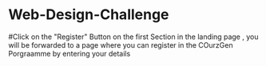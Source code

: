 # Web-Design-Challenge
#Click on the "Register" Button on the first Section in the landing page , you will be forwarded to a page where you can register in the COurzGen Porgraamme by entering your details
